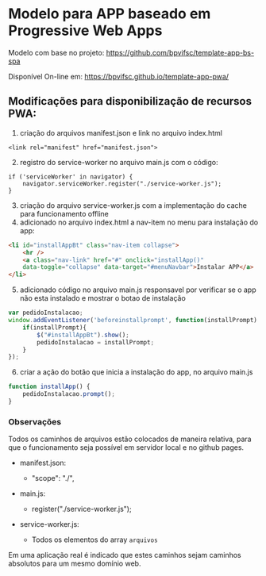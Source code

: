 # Modelo para APP baseado em Progressive Web Apps

Modelo com base no projeto: https://github.com/bpvifsc/template-app-bs-spa

Disponível On-line em: https://bpvifsc.github.io/template-app-pwa/

## Modificações para disponibilização de recursos PWA:

1. criação do arquivos manifest.json e link no arquivo index.html
```
<link rel="manifest" href="manifest.json">
```
2. registro do service-worker no arquivo main.js com o código:
```
if ('serviceWorker' in navigator) {  
    navigator.serviceWorker.register("./service-worker.js");
}
```
3. criação do arquivo service-worker.js com a implementação do cache para funcionamento offline
4. adicionado no arquivo index.html a nav-item no menu para instalação do app:
```html
<li id="installAppBt" class="nav-item collapse">
    <hr />
    <a class="nav-link" href="#" onclick="installApp()"
    data-toggle="collapse" data-target="#menuNavbar">Instalar APP</a>
</li>
```
5. adicionado código no arquivo main.js responsavel por verificar se o app não esta instalado e mostrar o botao de instalação
```javascript
var pedidoInstalacao;
window.addEventListener('beforeinstallprompt', function(installPrompt) {
    if(installPrompt){
        $("#installAppBt").show();
        pedidoInstalacao = installPrompt;
    }
});
```
6. criar a ação do botão que inicia a instalação do app, no arquivo main.js
```javascript
function installApp() {
    pedidoInstalacao.prompt(); 
}
```

### Observações

Todos os caminhos de arquivos estão colocados de maneira relativa,
para que o funcionamento seja possível em servidor local e no github pages.

* manifest.json:
    * "scope": "./",

* main.js:
    * register("./service-worker.js");

* service-worker.js:
    * Todos os elementos do array ```arquivos```

Em uma aplicação real é indicado que estes caminhos sejam caminhos absolutos 
para um mesmo domínio web.






